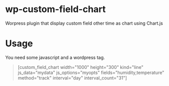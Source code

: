 wp-custom-field-chart
=====================

Worpress plugin that display custom field other time as chart using Chart.js

Usage
=====

You need some javascript and a wordpress tag.

><script>
>var mydata = {
>    datasets: [
>        {
>            label: "Humidity",
>            fillColor: "rgba(255,73,0,1)",
>            strokeColor: "rgba(255,73,0,1)",
>            pointColor: "rgba(255,73,0,1)",
>            pointStrokeColor: "#fff",
>            pointHighlightFill: "#fff",
>            pointHighlightStroke: "rgba(220,220,220,1)",
>        },
>        {
>            label: "Temperature",
>            fillColor: "rgba(255,73,0,1)",
>            strokeColor: "rgba(255,73,0,1)",
>            pointColor: "rgba(255,73,0,1)",
>            pointStrokeColor: "#fff",
>            pointHighlightFill: "#fff",
>            pointHighlightStroke: "rgba(220,220,220,1)",
>        },
>    ]
>};
>
>var myopts = {
>    pointDotRadius: 1,
>    bezierCurveTension: 0.2,
>    barStrokeWidth : 2,
>    barValueSpacing : 2,
>    barDatasetSpacing : 0,
>};
>
>// Optional...
>jQuery(window).load(function() {
>    Chart.defaults.global.responsive = true;
>    Chart.defaults.global.animationEasing = "easeOutBounce";
>    Chart.defaults.global.onAnimationComplete = function(){
>        alert('Hello');
>    }
>});
>// End optional
></script>
>
>[custom_field_chart width="1000" height="300" kind="line" js_data="mydata" js_options="myopts" fields="humidity,temperature" method="track" interval="day" interval_count="31"]

